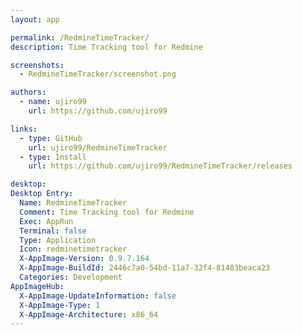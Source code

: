 ```yaml
---
layout: app

permalink: /RedmineTimeTracker/
description: Time Tracking tool for Redmine

screenshots:
  - RedmineTimeTracker/screenshot.png

authors:
  - name: ujiro99
    url: https://github.com/ujiro99

links:
  - type: GitHub
    url: ujiro99/RedmineTimeTracker
  - type: Install
    url: https://github.com/ujiro99/RedmineTimeTracker/releases

desktop:
Desktop Entry:
  Name: RedmineTimeTracker
  Comment: Time Tracking tool for Redmine
  Exec: AppRun
  Terminal: false
  Type: Application
  Icon: redminetimetracker
  X-AppImage-Version: 0.9.7.164
  X-AppImage-BuildId: 2446c7a0-54bd-11a7-32f4-81403beaca23
  Categories: Development
AppImageHub:
  X-AppImage-UpdateInformation: false
  X-AppImage-Type: 1
  X-AppImage-Architecture: x86_64
---
```

